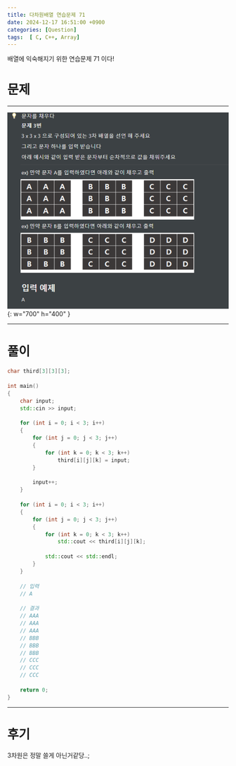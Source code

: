 ```yaml
---
title: 다차원배열 연습문제 71
date: 2024-12-17 16:51:00 +0900
categories: [Question]  
tags:  [ C, C++, Array]
---
```


배열에 익숙해지기 위한 연습문제 71 이다!

# 문제   
---------------------------------------
![Desktop View](/assets/img/Array70.png){: w="700" h="400" }

---------------------------------------

# 풀이

```c++
char third[3][3][3];

int main()
{
    char input;
    std::cin >> input;
    
    for (int i = 0; i < 3; i++)
    {
        for (int j = 0; j < 3; j++)
        {
            for (int k = 0; k < 3; k++)
                third[i][j][k] = input;
        }

        input++;
    }
    
    for (int i = 0; i < 3; i++)
    {
        for (int j = 0; j < 3; j++)
        {
            for (int k = 0; k < 3; k++)
                std::cout << third[i][j][k];
            
            std::cout << std::endl;
        }
    }
    
    // 입력
    // A

    // 결과
    // AAA
    // AAA
    // AAA
    // BBB
    // BBB
    // BBB
    // CCC
    // CCC
    // CCC

    return 0;
}
```
---------------------------------------

# 후기

3차원은 정말 쓸게 아닌거같당..;
